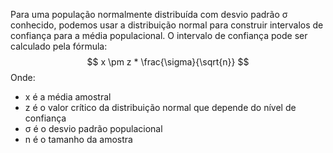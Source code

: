 Para uma população normalmente distribuída com desvio padrão σ conhecido, podemos usar a distribuição normal para construir intervalos de confiança para a média populacional. O intervalo de confiança pode ser calculado pela fórmula:
$$
x \pm z * \frac{\sigma}{\sqrt{n}}
$$
Onde:
- x é a média amostral
- z é o valor crítico da distribuição normal que depende do nível de confiança
- σ é o desvio padrão populacional
- n é o tamanho da amostra
